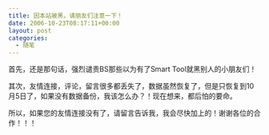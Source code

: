 ```yaml
---
title: 因本站被黑，请朋友们注意一下！
date: 2006-10-23T08:17:11+00:00
layout: post
categories:
  - 随笔
---
```


首先，还是那句话，强烈谴责BS那些以为有了Smart Tool就黑别人的小朋友们！

其次，友情连接，评论，留言很多都丢失了，数据虽然恢复了，但是只恢复到10月5日了，如果没有数据备份，我该怎么办？！现在想来，都后怕的要命。

所以，如果您的友情连接没有了，请留言告诉我，我会尽快加上的！谢谢各位的合作！！！
